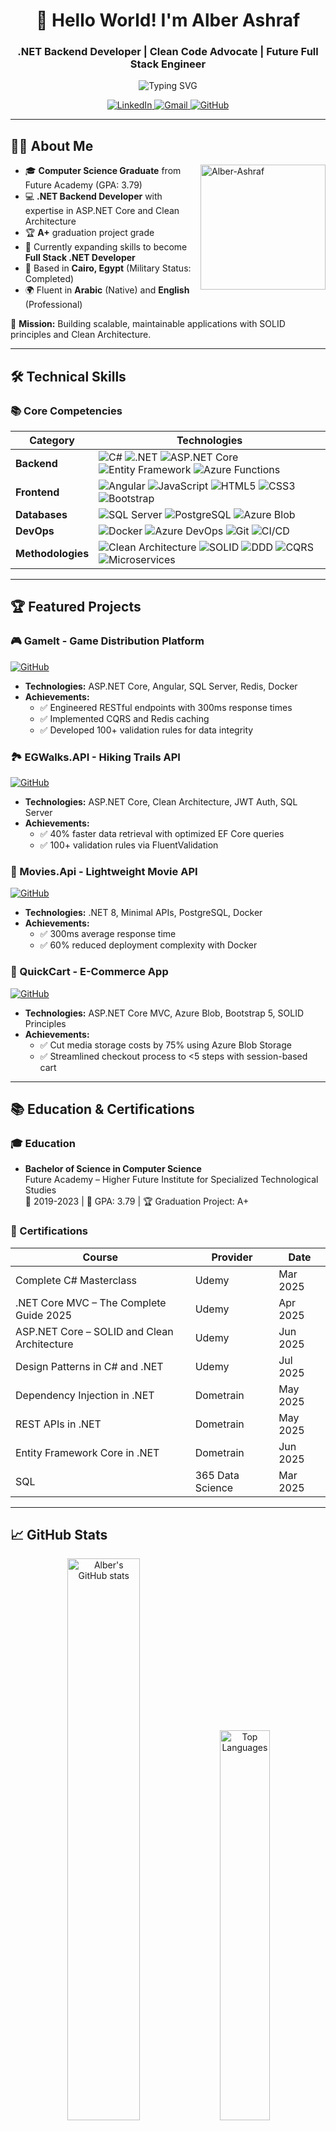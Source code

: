 <h1 align="center">👋 Hello World! I'm Alber Ashraf</h1>
<h3 align="center">.NET Backend Developer | Clean Code Advocate | Future Full Stack Engineer</h3>

<p align="center">
  <img src="https://readme-typing-svg.herokuapp.com?font=Fira+Code&pause=1000&color=58A6FF&center=true&vCenter=true&width=435&lines=Passionate+.NET+Developer;Clean+Architecture+Enthusiast;Problem+Solver;Continuous+Learner" alt="Typing SVG" />
</p>

<p align="center">
  <a href="https://www.linkedin.com/in/alber-ashraf/">
    <img src="https://img.shields.io/badge/LinkedIn-0077B5?style=for-the-badge&logo=linkedin&logoColor=white" alt="LinkedIn"/>
  </a>
  <a href="mailto:alber.ashraf.r@gmail.com">
    <img src="https://img.shields.io/badge/Gmail-D14836?style=for-the-badge&logo=gmail&logoColor=white" alt="Gmail"/>
  </a>
  <a href="https://github.com/Alber-Ashraf">
    <img src="https://img.shields.io/badge/GitHub-100000?style=for-the-badge&logo=github&logoColor=white" alt="GitHub"/>
  </a>
</p>

---

## 🧑‍💻 About Me

<img align="right" width="200" height="200" alt="Alber-Ashraf" src="https://github.com/user-attachments/assets/ad5c6bab-c13d-49d0-9f04-05b9dfcb8018" />

- 🎓 **Computer Science Graduate** from Future Academy (GPA: 3.79)
- 💻 **.NET Backend Developer** with expertise in ASP.NET Core and Clean Architecture
- 🏆 **A+** graduation project grade
- 🚀 Currently expanding skills to become **Full Stack .NET Developer**
- 📍 Based in **Cairo, Egypt** (Military Status: Completed)
- 🌍 Fluent in **Arabic** (Native) and **English** (Professional)

🔭 **Mission:** Building scalable, maintainable applications with SOLID principles and Clean Architecture.

---

## 🛠️ Technical Skills

### 📚 Core Competencies

<div align="center">
  
| Category        | Technologies                                                                 |
|-----------------|------------------------------------------------------------------------------|
| **Backend**     | ![C#](https://img.shields.io/badge/C%23-239120?logo=c-sharp&logoColor=white) ![.NET](https://img.shields.io/badge/.NET-512BD4?logo=dotnet&logoColor=white) ![ASP.NET Core](https://img.shields.io/badge/ASP.NET_Core-512BD4?logo=dotnet&logoColor=white) ![Entity Framework](https://img.shields.io/badge/EF_Core-00599C?logo=dotnet&logoColor=white) ![Azure Functions](https://img.shields.io/badge/Azure_Functions-0062AD?logo=microsoftazure&logoColor=white) |
| **Frontend**    | ![Angular](https://img.shields.io/badge/Angular-DD0031?logo=angular&logoColor=white) ![JavaScript](https://img.shields.io/badge/JavaScript-F7DF1E?logo=javascript&logoColor=black) ![HTML5](https://img.shields.io/badge/HTML5-E34F26?logo=html5&logoColor=white) ![CSS3](https://img.shields.io/badge/CSS3-1572B6?logo=css3&logoColor=white) ![Bootstrap](https://img.shields.io/badge/Bootstrap-7952B3?logo=bootstrap&logoColor=white) |
| **Databases**   | ![SQL Server](https://img.shields.io/badge/SQL_Server-CC2927?logo=microsoftsqlserver&logoColor=white) ![PostgreSQL](https://img.shields.io/badge/PostgreSQL-4169E1?logo=postgresql&logoColor=white) ![Azure Blob](https://img.shields.io/badge/Azure_Blob-0089D6?logo=microsoftazure&logoColor=white) |
| **DevOps**      | ![Docker](https://img.shields.io/badge/Docker-2496ED?logo=docker&logoColor=white) ![Azure DevOps](https://img.shields.io/badge/Azure_DevOps-0078D7?logo=azuredevops&logoColor=white) ![Git](https://img.shields.io/badge/Git-F05032?logo=git&logoColor=white) ![CI/CD](https://img.shields.io/badge/CI/CD-FF6C37?logo=githubactions&logoColor=white) |
| **Methodologies** | ![Clean Architecture](https://img.shields.io/badge/Clean_Architecture-4479A1?logo=dotnet&logoColor=white) ![SOLID](https://img.shields.io/badge/SOLID-512BD4?logo=dotnet&logoColor=white) ![DDD](https://img.shields.io/badge/Domain_Driven_Design-4479A1?logo=dotnet&logoColor=white) ![CQRS](https://img.shields.io/badge/CQRS-512BD4?logo=dotnet&logoColor=white) ![Microservices](https://img.shields.io/badge/Microservices-4479A1?logo=dotnet&logoColor=white) |

</div>

---

## 🏆 Featured Projects

### 🎮 Gamelt - Game Distribution Platform
[![GitHub](https://img.shields.io/badge/View_on_GitHub-181717?style=for-the-badge&logo=github)](https://github.com/Alber-Ashraf/GameIt)

- **Technologies:** ASP.NET Core, Angular, SQL Server, Redis, Docker
- **Achievements:**
  - ✅ Engineered RESTful endpoints with 300ms response times
  - ✅ Implemented CQRS and Redis caching
  - ✅ Developed 100+ validation rules for data integrity

### 🏞️ EGWalks.API - Hiking Trails API
[![GitHub](https://img.shields.io/badge/View_on_GitHub-181717?style=for-the-badge&logo=github)](https://github.com/Alber-Ashraf/EG.Walks.API)

- **Technologies:** ASP.NET Core, Clean Architecture, JWT Auth, SQL Server
- **Achievements:**
  - ✅ 40% faster data retrieval with optimized EF Core queries
  - ✅ 100+ validation rules via FluentValidation

### 🎥 Movies.Api - Lightweight Movie API
[![GitHub](https://img.shields.io/badge/View_on_GitHub-181717?style=for-the-badge&logo=github)](https://github.com/Alber-Ashraf/Movies.Api)

- **Technologies:** .NET 8, Minimal APIs, PostgreSQL, Docker
- **Achievements:**
  - ✅ 300ms average response time
  - ✅ 60% reduced deployment complexity with Docker

 ### 🛒 QuickCart - E-Commerce App
[![GitHub](https://img.shields.io/badge/View_on_GitHub-181717?style=for-the-badge&logo=github)](https://github.com/Alber-Ashraf/QuickCart-MVC)

- **Technologies:** ASP.NET Core MVC, Azure Blob, Bootstrap 5, SOLID Principles
- **Achievements:**
  - ✅ Cut media storage costs by 75% using Azure Blob Storage
  - ✅ Streamlined checkout process to <5 steps with session-based cart

---

## 📚 Education & Certifications

### 🎓 Education
- **Bachelor of Science in Computer Science**  
  Future Academy – Higher Future Institute for Specialized Technological Studies  
  📅 2019-2023 | 🎯 GPA: 3.79 | 🏆 Graduation Project: A+

### 📜 Certifications
<div align="center">
  
| Course | Provider | Date |
|--------|----------|------|
| Complete C# Masterclass | Udemy | Mar 2025 |
| .NET Core MVC – The Complete Guide 2025 | Udemy | Apr 2025 |
| ASP.NET Core – SOLID and Clean Architecture | Udemy | Jun 2025 |
| Design Patterns in C# and .NET | Udemy | Jul 2025 |
| Dependency Injection in .NET | Dometrain | May 2025 |
| REST APIs in .NET | Dometrain | May 2025 |
| Entity Framework Core in .NET | Dometrain | Jun 2025 |
| SQL | 365 Data Science | Mar 2025 |

</div>

---

## 📈 GitHub Stats

<div align="center">
  <img src="https://github-readme-stats.vercel.app/api?username=Alber-Ashraf&show_icons=true&theme=tokyonight&hide_border=true" alt="Alber's GitHub stats" width="48%"/>
  <img src="https://github-readme-stats.vercel.app/api/top-langs/?username=Alber-Ashraf&layout=compact&theme=tokyonight&hide_border=true" alt="Top Languages" width="40%"/>
</div>

<div align="center">
  <img src="https://github-profile-trophy.vercel.app/?username=Alber-Ashraf&theme=onedark&no-frame=true&row=1&column=7" alt="GitHub Trophies"/>
</div>

---

## 🌱 Currently Learning

<div align="center">
  
![Advanced CQRS](https://img.shields.io/badge/Advanced_CQRS-512BD4?logo=dotnet&logoColor=white)
![Domain-Driven Design](https://img.shields.io/badge/Domain_Driven_Design-4479A1?logo=dotnet&logoColor=white)
![Microservices](https://img.shields.io/badge/Microservices-4479A1?logo=dotnet&logoColor=white)
![Authentication](https://img.shields.io/badge/Authentication-512BD4?logo=dotnet&logoColor=white)
![Angular](https://img.shields.io/badge/Angular-DD0031?logo=angular&logoColor=white)
![Docker](https://img.shields.io/badge/Docker-2496ED?logo=docker&logoColor=white)
![Testing](https://img.shields.io/badge/Unit_Testing-4479A1?logo=dotnet&logoColor=white)

</div>

---

## 📫 Let's Connect!

<div align="center">
  
[![LinkedIn](https://img.shields.io/badge/LinkedIn-0077B5?style=for-the-badge&logo=linkedin&logoColor=white)](https://www.linkedin.com/in/alber-ashraf/)
[![Gmail](https://img.shields.io/badge/Gmail-D14836?style=for-the-badge&logo=gmail&logoColor=white)](mailto:alber.ashraf.r@gmail.com)
[![GitHub](https://img.shields.io/badge/GitHub-100000?style=for-the-badge&logo=github&logoColor=white)](https://github.com/Alber-Ashraf)

</div>

<p align="center">
  <img src="https://komarev.com/ghpvc/?username=Alber-Ashraf&label=Profile%20views&color=0e75b6&style=flat" alt="Alber-Ashraf" />
</p>

---

> "Code with purpose. Learn with passion. Grow without limits."

